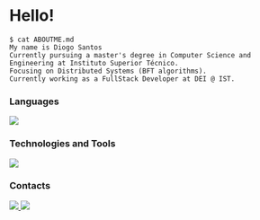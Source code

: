 # Hello!

```console
$ cat ABOUTME.md
My name is Diogo Santos 
Currently pursuing a master's degree in Computer Science and Engineering at Instituto Superior Técnico.  
Focusing on Distributed Systems (BFT algorithms).
Currently working as a FullStack Developer at DEI @ IST.
```

### Languages
<p align="left">
  <a href="https://skillicons.dev">
    <img src="https://skills.thijs.gg/icons?i=go,java,py,ts,c,cs" />
  </a>
</p>

### Technologies and Tools
<p align="left">
  <a href="https://skillicons.dev">
    <img src="https://skills.thijs.gg/icons?i=linux,bash,neovim,git,github,gitlab,docker,kubernetes,aws,gcp,ansible" />
  </a>
</p>

### Contacts
<a href="https://www.linkedin.com/in/diogo-silva-santos/">
  <img src="https://skills.thijs.gg/icons?i=linkedin" />
</a>
<a href="https://www.twitter.com/l_Didas_l">
  <img src="https://skills.thijs.gg/icons?i=twitter" />
</a>
